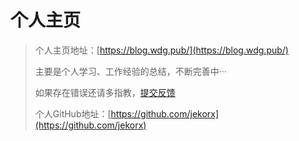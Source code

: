 # 个人主页

> 个人主页地址：[https://blog.wdg.pub/](https://blog.wdg.pub/)
>
> 主要是个人学习、工作经验的总结，不断完善中···
>
> 如果存在错误还请多指教，[提交反馈](https://github.com/jekorx/website/issues/new)
>
> 个人GitHub地址：[https://github.com/jekorx](https://github.com/jekorx)




